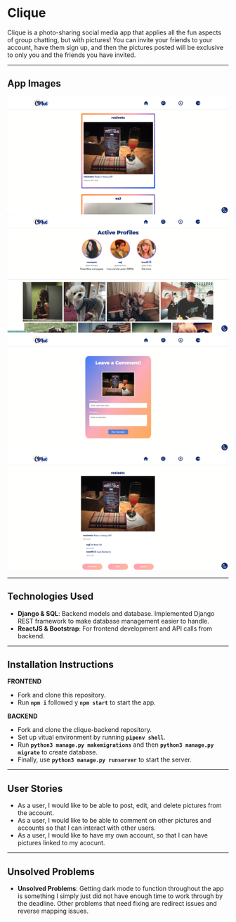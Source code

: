 # Clique

Clique is a photo-sharing social media app that applies all the fun aspects of group chatting, but with pictures! You can invite your friends to your account, have them sign up, and then the pictures posted will be exclusive to only you and the friends you have invited.

---

## App Images

![HomeFeed](./src/Images/HomeFeed.png)
![ProfilePage](./src/Images/UserProfile.png)
![Comment Form](./src/Images/CommentForm.png)
![Post Detail](./src/Images/PostDetail.png)

---

## Technologies Used

- **Django & SQL**: Backend models and database. Implemented Django REST framework to make database management easier to handle.
- **ReactJS & Bootstrap**: For frontend development and API calls from backend.

---

## Installation Instructions

**FRONTEND**

- Fork and clone this repository.
- Run **`npm i`** followed y **`npm start`** to start the app.

**BACKEND**

- Fork and clone the clique-backend repository.
- Set up vitual environment by running **`pipenv shell`**.
- Run **`python3 manage.py makemigrations`** and then **`python3 manage.py migrate`** to create database.
- Finally, use **`python3 manage.py runserver`** to start the server.

---

## User Stories

- As a user, I would like to be able to post, edit, and delete pictures from the account.
- As a user, I would like to be able to comment on other pictures and accounts so that I can interact with other users.
- As a user, I would like to have my own account, so that I can have pictures linked to my acocunt.

---

## Unsolved Problems

- **Unsolved Problems**: Getting dark mode to function throughout the app is something I simply just did not have enough time to work through by the deadline. Other problems that need fixing are redirect issues and reverse mapping issues.
